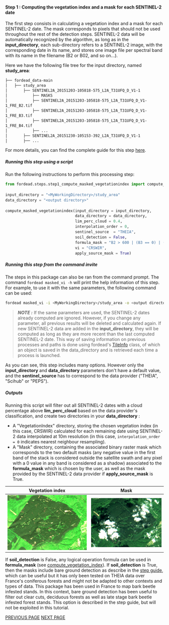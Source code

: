 #### Step 1 : Computing the vegetation index and a mask for each SENTINEL-2 date

The first step consists in calculating a vegetation index and a mask for each SENTINEL-2 date. The mask corresponds to pixels that should not be used throughout the rest of the detection steps. SENTINEL-2 data will be automatically recognized by the algorithm, as long as in the **input_directory**, each sub-directory refers to a SENTINEL-2 image, with the corresponding date in its name, and stores one image file per spectral band with its name in the filename (B2 or B02, and so on...).

Here we have the following file tree for the input directory, named **study_area**:
```
├── fordead_data-main
│   ├── study_area
│       ├── SENTINEL2A_20151203-105818-575_L2A_T31UFQ_D_V1-1
│           ├── MASKS
│           ├── SENTINEL2A_20151203-105818-575_L2A_T31UFQ_D_V1-1_FRE_B2.tif
│           ├── SENTINEL2A_20151203-105818-575_L2A_T31UFQ_D_V1-1_FRE_B3.tif
│           ├── SENTINEL2A_20151203-105818-575_L2A_T31UFQ_D_V1-1_FRE_B4.tif
│           ├── ...
│       ├── SENTINEL2A_20151230-105153-392_L2A_T31UFQ_D_V1-1
│       ├── ...
```

For more details, you can find the complete guide for this step [here](https://fordead.gitlab.io/fordead_package/docs/user_guides/english/01_compute_masked_vegetationindex/).

##### Running this step using a script

Run the following instructions to perform this processing step:

```python
from fordead.steps.step1_compute_masked_vegetationindex import compute_masked_vegetationindex

input_directory = "<MyWorkingDirectory>/study_area"
data_directory = "<output directory>"

compute_masked_vegetationindex(input_directory = input_directory, 
                               data_directory = data_directory, 
                               lim_perc_cloud = 0.4, 
                               interpolation_order = 0, 
                               sentinel_source  = "THEIA", 
                               soil_detection = False, 
                               formula_mask = "B2 > 600 | (B3 == 0) | (B4 ==0)", 
                               vi = "CRSWIR", 
                               apply_source_mask = True)
```

##### Running this step from the command invite

The steps in this package can also be ran from the command prompt. The command `fordead masked_vi -h` will print the help information of this step. For example, to use it with the same parameters, the following command can be used:
```bash
fordead masked_vi -i <MyWorkingDirectory>/study_area -o <output directory> -n 0.4 --interpolation_order 0 --sentinel_source THEIA --formula_mask "(B2 > 600)" --vi CRSWIR --apply_source_mask
```

> **_NOTE :_** If the same parameters are used, the SENTINEL-2 dates already computed are ignored. However, if you change any parameter, all previous results will be deleted and calculated again. If new SENTINEL-2 data are added in the **input_directory**, they will be computed as long as they are more recent than the last computed SENTINEL-2 date. This way of saving information on previous processes and paths is done using fordead's [TileInfo](https://fordead.gitlab.io/fordead_package/docs/examples/ex_tileinfo_object/) class, of which an object is saved in the data_directory and is retrieved each time a process is launched.

As you can see, this step includes many options. However only the **input_directory** and **data_directory** parameters don't have a default value, and the **sentinel_source** has to correspond to the data provider ("THEIA", "Scihub" or "PEPS").

##### Outputs

Running this script will filter out all SENTINEL-2 dates with a cloud percentage above **lim_perc_cloud** based on the data provider's classification, and create two directories in your **data_directory** :
- A "VegetationIndex" directory, storing the chosen vegetation index (in this case, CRSWIR) calculated for each remaining date using SENTINEL-2 data interpolated at 10m resolution (in this case, `interpolation_order = 0` indicates nearest neighbour resampling).
- A "Mask" directory, containing the associated binary raster mask which corresponds to the two default masks (any negative value in the first band of the stack is considered outside the satellite swath and any pixel with a 0 value in any band is considered as a shadow) associated to the **formula_mask** which is chosen by the user, as well as the mask provided by the SENTINEL-2 data provider if **apply_source_mask** is True.


Vegetation index             |  Mask
:-------------------------:|:-------------------------:
![gif_vegetation_index](Figures/gif_vegetation_index.gif "gif_vegetation_index")  |  ![gif_mask](Figures/gif_mask.gif "gif_mask")

If **soil_detection** is False, any logical operation formula can be used in **formula_mask** (see [compute_vegetation_index](https://fordead.gitlab.io/fordead_package/reference/fordead/masking_vi/#compute_vegetation_index)). 
If **soil_detection** is True, then the masks include bare ground detection as describe in the [step guide](https://fordead.gitlab.io/fordead_package/docs/user_guides/english/01_compute_masked_vegetationindex/), which can be useful but it has only been tested on THEIA data over France's coniferous forests and might not be adapted to other contexts and types of data. This package has been used in France to map bark beetle infested stands. In this context, bare ground detection has been useful to filter out clear cuts, deciduous forests as well as late stage bark beetle infested forest stands. This option is described in the step guide, but will not be exploited in this tutorial.


[PREVIOUS PAGE](https://fordead.gitlab.io/fordead_package/docs/Tutorial/00_Intro) [NEXT PAGE](https://fordead.gitlab.io/fordead_package/docs/Tutorial/02_train_model)
